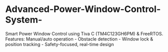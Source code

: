 # Advanced-Power-Window-Control-System-
Smart Power Window Control using Tiva C (TM4C123GH6PM) &amp; FreeRTOS. Features:  Manual/auto operation - Obstacle detection - Window lock &amp; position tracking - Safety-focused, real-time design
